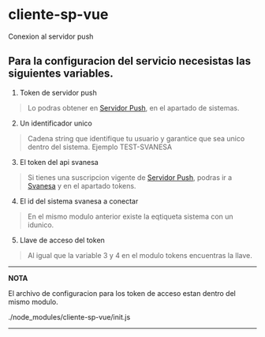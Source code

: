 # cliente-sp-vue
Conexion al servidor push

## Para la configuracion del servicio necesistas las siguientes variables.
1. Token de servidor push

> Lo podras obtener en [Servidor Push](https://servidorpush.svanesa.online), en el apartado de sistemas.

2. Un identificador unico

> Cadena string que identifique tu usuario y garantice que sea unico dentro del sistema. Ejemplo TEST-SVANESA

3. El token del api svanesa

> Si tienes una suscripcion vigente de [Servidor Push](https://servidorpush.svanesa.online),  podras ir a [Svanesa](https://svanesa.online/) y en el apartado tokens.

4. El id del sistema svanesa a conectar

> En el mismo modulo anterior existe la eqtiqueta sistema con un idunico.

5. Llave de acceso del token

> Al igual que la variable 3 y 4 en el modulo tokens encuentras la llave.

---
**NOTA**

El archivo de configuracion para los token de acceso estan dentro del mismo modulo.

./node_modules/cliente-sp-vue/init.js



---